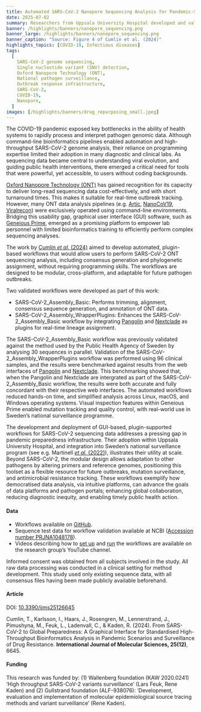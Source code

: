 ```yaml
---
title: Automated SARS-CoV-2 Nanopore Sequencing Analysis for Pandemic-Scale Diagnostics
date: 2025-07-02
summary: Researchers from Uppsala University Hospital developed and validated two automated workflows within the GUI-based software Geneious Prime 2022.1.1. Validation data and tools are openly available via GitHub, and the Sequence Read Archive.
banner: /highlights/banners/nanopore_sequencing.png
banner_large: /highlights/banners/nanopore_sequencing.png
banner_caption: "Source: Figure 4 of Cumlin et al. (2024)"
highlights_topics: [COVID-19, Infectious diseases]
tags:
  [
    SARS-CoV-2 genome sequencing,
    Single nucleotide variant (SNV) detection,
    Oxford Nanopore Technology (ONT),
    National pathogen surveillance,
    Outbreak response infrastructure,
    SARS-CoV-2,
    COVID-19,
    Nanopore,
  ]
images: [/highlights/banners/drug_repurposing_small.jpeg]
---
```


The COVID-19 pandemic exposed key bottlenecks in the ability of health systems to rapidly process and interpret pathogen genomic data. Although command-line bioinformatics pipelines enabled automation and high-throughput SARS-CoV-2 genome analysis, their reliance on programming expertise limited their adoption in many diagnostic and clinical labs. As sequencing data became central to understanding viral evolution, and guiding public health interventions, there emerged a critical need for tools that were powerful, yet accessible, to users without coding backgrounds.

[Oxford Nanopore Technology (ONT)](https://www.nature.com/articles/s41587-021-01108-x) has gained recognition for its capacity to deliver long-read sequencing data cost-effectively, and with short turnaround times. This makes it suitable for real-time outbreak tracking. However, many ONT data analysis pipelines (e.g. [Artic](https://artic.network/ncov-2019/ncov2019-bioinformatics-sop.html), [NanoCoV19](https://pubmed.ncbi.nlm.nih.gov/36186464/), [Viralrecon](https://oa.upm.es/75342/)) were exclusively operated using command-line environments. Bridging this usability gap, graphical user interface (GUI) software, such as [Geneious Prime](https://www.geneious.com/features/prime), emerged as a promising platform to empower lab personnel with limited bioinformatics training to efficiently perform complex sequencing analyses.

The work by [Cumlin _et al._ (2024)](https://doi.org/10.3390/ijms25126645) aimed to develop automated, plugin-based workflows that would allow users to perform SARS-CoV-2 ONT sequencing analysis, including consensus generation and phylogenetic assignment, without requiring programming skills. The workflows are designed to be modular, cross-platform, and adaptable for future pathogen outbreaks.

Two validated workflows were developed as part of this work:

- SARS-CoV-2_Assembly_Basic: Performs trimming, alignment, consensus sequence generation, and annotation of ONT data.
- SARS-CoV-2_Assembly_WrapperPlugins: Enhances the SARS-CoV-2_Assembly_Basic workflow by integrating [Pangolin](https://cov-lineages.org/resources/pangolin.html) and [Nextclade](https://joss.theoj.org/papers/10.21105/joss.03773) as plugins for real-time lineage assignment.

The SARS-CoV-2_Assembly_Basic workflow was previously validated against the method used by the Public Health Agency of Sweden by analysing 30 sequences in parallel. Validation of the SARS-CoV-2_Assembly_WrapperPlugins workflow was performed using 96 clinical samples, and the results were benchmarked against results from the web interfaces of [Pangolin](https://cov-lineages.org/resources/pangolin.html) and [Nextclade](https://joss.theoj.org/papers/10.21105/joss.03773). This benchmarking showed that, when the Pangolin and Nextclade are intergrated as part of the SARS-CoV-2_Assembly_Basic workflow, the results were both accurate and fully concordant with their respective web interfaces. The automated workflows reduced hands-on time, and simplified analysis across Linux, macOS, and Windows operating systems. Visual inspection features within Geneious Prime enabled mutation tracking and quality control, with real-world use in Sweden’s national surveillance programme.

The development and deployment of GUI-based, plugin-supported workflows for SARS-CoV-2 sequencing data addresses a pressing gap in pandemic preparedness infrastructure. Their adoption within Uppsala University Hospital, and integration into Sweden’s national surveillance program (see e.g. Martinell [_et al._ (2022)](https://doi.org/10.3390/v14030504)), illustrates their utility at scale. Beyond SARS-CoV-2, the modular design allows adaptation to other pathogens by altering primers and reference genomes, positioning this toolset as a flexible resource for future outbreaks, mutation surveillance, and antimicrobial resistance tracking. These workflows exemplify how democratised data analysis, via intuitive platforms, can advance the goals of data platforms and pathogen portals; enhancing global collaboration, reducing diagnostic inequity, and enabling timely public health action.

#### Data

- Workflows available on [GitHub](https://github.com/clinical-genomics-uppsala/Geneious_SARS-CoV-2).
- Sequence test data for workflow validation available at NCBI ([Accession number PRJNA1048178](https://www.ncbi.nlm.nih.gov/bioproject/PRJNA1048178/)).
- Videos describing how to [set up](https://www.youtube.com/watch?v=euJ8EI6JR64) and [run](https://www.youtube.com/watch?v=WZWSO2b9lYk) the workflows are available on the research group’s YouTube channel.

Informed consent was obtained from all subjects involved in the study. All raw data processing was conducted in a clinical setting for method development. This study used only existing sequence data, with all consensus files having been made publicly available beforehand.

#### Article

DOI: [10.3390/ijms25126645](https://doi.org/10.3390/ijms25126645)

Cumlin, T., Karlsson, I., Haars, J., Rosengren, M., Lennerstrand, J., Pimushyna, M., Feuk, L., Ladenvall, C., & Kaden, R. (2024). From SARS-CoV-2 to Global Preparedness: A Graphical Interface for Standardised High-Throughput Bioinformatics Analysis in Pandemic Scenarios and Surveillance of Drug Resistance. **International Journal of Molecular Sciences, 25(12)**, 6645.

#### Funding

This research was funded by: (1) Wallenberg foundation (KAW 2020.0241) ‘High throughput SARS-CoV-2 variants surveillance’ (Lars Feuk, Rene Kaden) and (2) Gullstrand foundation (ALF-938076): ‘Development, evaluation and implementation of molecular epidemiological source tracing methods and variant surveillance’ (Rene Kaden).
